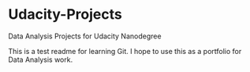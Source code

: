 # Udacity-Projects
Data Analysis Projects for Udacity Nanodegree

This is a test readme for learning Git.  I hope to use this as a portfolio for Data Analysis work.
